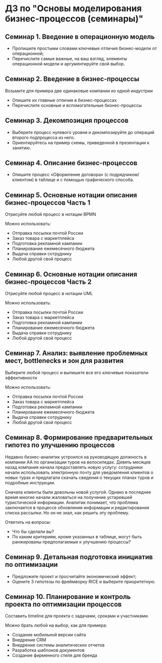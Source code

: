 # ДЗ по "Основы моделирования бизнес-процессов (семинары)"

## Семинар 1. Введение в операционную модель 
- Пропишите простыми словами ключевые отличия бизнес-модели от операционной;  
- Перечислите самые важные, на ваш взгляд, элементы операционной модели и аргументируйте свой выбор.

## Семинар 2. Введение в бизнес-процессы
Возьмите для примера две одинаковые компании из одной индустрии  
- Опишите их главные отличия в бизнес-процессах
- Перечислите основные и вспомогательные бизнес-процессы

## Семинар 3. Декомпозиция процессов
- Выберите процесс нулевого уровня и декомпозируйте до операций второго подпроцесса из него.
- Ориентируйтесь на пример схемы, приведенной в презентации к занятию.

## Семинар 4. Описание бизнес-процессов
- Опишите процесс «Оформление договора» (с подрядчиком/клиентом) в таблице и с помощью графического способа.

## Семинар 5. Основные нотации описания бизнес-процессов Часть 1
Отрисуйте любой процесс в нотации BPMN  

 Можно использовать:
- Отправка посылки почтой России
- Заказ товара с маркетплейса
- Подготовка рекламной кампании
- Планирование ежемесячного бюджета
- Выдача справки сотруднику
- Любой другой свой процесс

## Семинар 6. Основные нотации описания бизнес-процессов Часть 2
Отрисуйте любой процесс в нотации UML

Можно использовать:
- Отправка посылки почтой России
- Заказ товара с маркетплейса
- Подготовка рекламной кампании
- Планирование ежемесячного бюджета
- Выдача справки сотруднику
- Любой другой свой процесс

## Семинар 7. Анализ: выявление проблемных мест, bottlenecks и зон для развития
Выберите любой процесс и выпишите все его ключевые показатели эффективности

Можно использовать:
- Отправка посылки почтой России
- Заказ товара с маркетплейса
- Подготовка рекламной кампании
- Планирование ежемесячного бюджета
- Выдача справки сотруднику
- Любой другой свой процесс

## Семинар 8. Формирование предварительных гипотез по улучшению процессов
Недавно бизнес-аналитик устроился на руководящую должность в компании AA по организации туров на велосипедах. Девять месяцев назад компания начала предоставлять новую услугу: сотрудники начали использовать электронную почту для уведомления клиентов о новых турах и предлагали скачать сведения о текущих планах туров и подробные инструкции.

Сначала клиенты были довольны новой услугой. Однако в последнее время многие начали жаловаться на получение устаревшей туристической информации. Аналитик понимает, что проблема заключается в процессе обновления информации и редактирования списка рассылки. Но он не знал, как решить эту проблему.

Ответить на вопросы:
- Что бы сделали вы?
- По каким критериям, кроме указанных в таблице, могут быть ранжированы предполагаемые к улучшению процессы?

## Семинар 9. Детальная подготовка инициатив по оптимизации
- Предложите проект и просчитайте экономический эффект;
- Оцените 3 гипотезы по фреймворку RICE и выберите приоритетную.

## Семинар 10. Планирование и контроль проекта по оптимизации процессов
Составить timeline для проекта с задачами, сроками и участниками.

Можно брать любой на выбор, как для примера:
- Создание мобильной версии сайта
- Внедрение CRM
- Внедрение системы аналитических отчетов
- Разработка шаблонов документов
- Создание фирменного стиля для бренда


